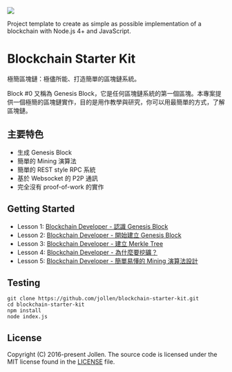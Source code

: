 
<img src="http://block0.org/images/block0.org.jpg" />

Project template to create as simple as possible implementation of a blockchain with Node.js 4+ and JavaScript.

# Blockchain Starter Kit

極簡區塊鏈：極儘所能、打造簡單的區塊鏈系統。

Block #0 又稱為 Genesis Block，它是任何區塊鏈系統的第一個區塊。本專案提供一個極簡的區塊鏈實作，目的是用作教學與研究，你可以用最簡單的方式，了解區塊鏈。

## 主要特色

* 生成 Genesis Block
* 簡單的 Mining 演算法
* 簡單的 REST style RPC 系統
* 基於 Websocket 的 P2P 通訊
* 完全沒有 proof-of-work 的實作

## Getting Started

<ul>
<li>Lesson 1: <a href="http://www.jollen.org/blog/2016/12/blockchain-developer-genesis-block.html">Blockchain Developer - 認識 Genesis Block</a></li>
<li>Lesson 2: <a href="http://www.jollen.org/blog/2016/12/blockchain-developer-genesis-block-2.html">Blockchain Developer - 開始建立 Genesis Block</a></li>
<li>Lesson 3: <a href="http://www.jollen.org/blog/2016/12/blockchain-developer-merkle-tree.html">Blockchain Developer - 建立 Merkle Tree</a></li>
<li>Lesson 4: <a href="http://www.jollen.org/blog/2016/12/blockchain-developer-why-mining.html">Blockchain Developer - 為什麼要挖礦？</a></li>
<li>Lesson 5: <a href="http://www.jollen.org/blog/2016/12/blockchain-developer-how-mining.html">Blockchain Developer - 簡單易懂的 Mining 演算法設計</a></li>
</ul>

## Testing

```
git clone https://github.com/jollen/blockchain-starter-kit.git
cd blockchain-starter-kit
npm install
node index.js
```

## License

Copyright (C) 2016-present Jollen. The source code is licensed under the MIT license found in the [LICENSE](LICENSE) file.
